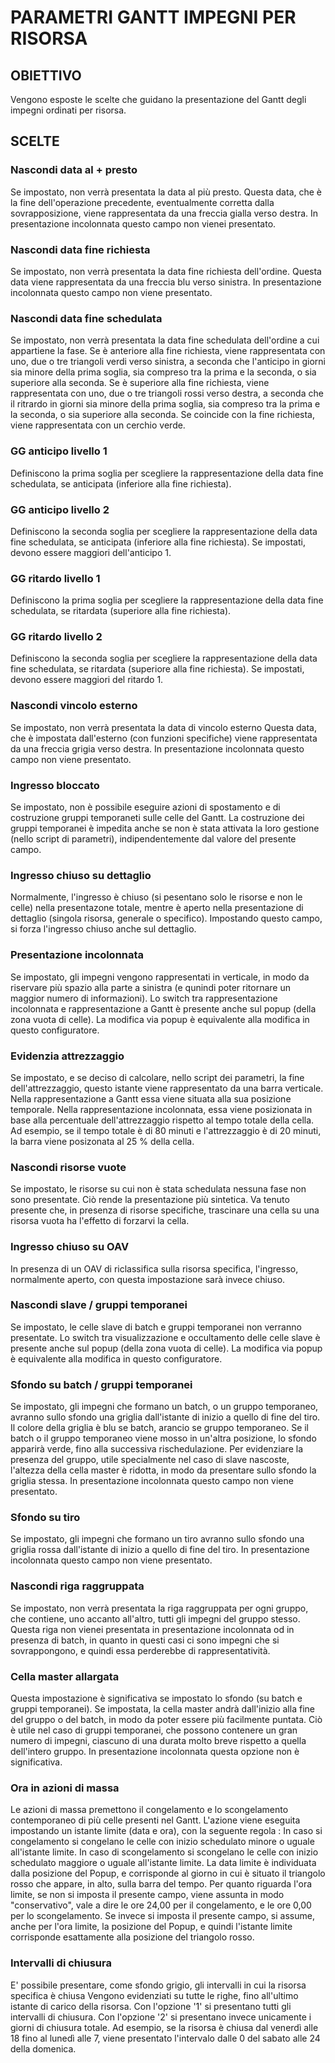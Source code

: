 # PARAMETRI GANTT IMPEGNI PER RISORSA
## OBIETTIVO
Vengono esposte le scelte che guidano la presentazione del Gantt degli impegni ordinati per risorsa.
## SCELTE
### Nascondi data al + presto
Se impostato, non verrà presentata la data al più presto.
Questa data, che è la fine dell'operazione precedente, eventualmente corretta dalla sovrapposizione, viene rappresentata da una freccia gialla verso destra.
In presentazione incolonnata questo campo non vienei presentato.
### Nascondi data fine richiesta
Se impostato, non verrà presentata la data fine richiesta dell'ordine.
Questa data viene rappresentata da una freccia blu verso sinistra.
In presentazione incolonnata questo campo non viene presentato.
### Nascondi data fine schedulata
Se impostato, non verrà presentata la data fine schedulata dell'ordine a cui appartiene la fase.
Se è anteriore alla fine richiesta, viene rappresentata con uno, due o tre triangoli verdi verso sinistra, a seconda che l'anticipo in giorni sia minore della prima soglia, sia compreso tra la prima e la seconda, o sia superiore alla seconda.
Se è superiore alla fine richiesta, viene rappresentata con uno, due o tre triangoli rossi verso destra, a seconda che il ritrardo in giorni sia minore della prima soglia, sia compreso tra la prima e la seconda, o sia superiore alla seconda.
Se coincide con la fine richiesta, viene rappresentata con un cerchio verde.
### GG anticipo livello 1
Definiscono la prima soglia per scegliere la rappresentazione della data fine schedulata, se anticipata (inferiore alla fine richiesta).
### GG anticipo livello 2
Definiscono la seconda soglia per scegliere la rappresentazione della data fine schedulata, se anticipata (inferiore alla fine richiesta).
Se impostati, devono essere maggiori dell'anticipo 1.
### GG ritardo livello 1
Definiscono la prima soglia per scegliere la rappresentazione della data fine schedulata, se ritardata (superiore alla fine richiesta).
### GG ritardo livello 2
Definiscono la seconda soglia per scegliere la rappresentazione della data fine schedulata, se ritardata (superiore alla fine richiesta).
Se impostati, devono essere maggiori del ritardo 1.
### Nascondi vincolo esterno
Se impostato, non verrà presentata la data di vincolo esterno
Questa data, che è impostata dall'esterno (con funzioni specifiche) viene rappresentata da una freccia grigia verso destra.
In presentazione incolonnata questo campo non viene presentato.
### Ingresso bloccato
Se impostato, non è possibile eseguire azioni di spostamento e di costruzione gruppi temporaneti sulle celle del Gantt.
La costruzione dei gruppi temporanei è impedita anche se non è stata attivata la loro gestione (nello script di parametri), indipendentemente dal valore del presente campo.
### Ingresso chiuso su dettaglio
Normalmente, l'ingresso è chiuso (si pesentano solo le risorse e non le celle) nella presentazone totale, mentre è aperto nella  presentazione di dettaglio (singola risorsa, generale o specifico).
Impostando questo campo, si forza l'ingresso chiuso anche sul dettaglio.
### Presentazione incolonnata
Se impostato, gli impegni vengono rappresentati in verticale, in modo da riservare più spazio alla parte a sinistra (e qunindi poter ritornare un maggior numero di informazioni).
Lo switch tra rappresentazione incolonnata e rappresentazione a Gantt è presente anche sul popup (della zona vuota di celle). La modifica via popup è equivalente alla modifica in questo configuratore.
### Evidenzia attrezzaggio
Se impostato, e se deciso di calcolare, nello script dei parametri, la fine dell'attrezzaggio, questo istante viene rappresentato da una barra verticale.
Nella rappresentazione a Gantt essa viene situata alla sua posizione temporale.
Nella rappresentazione incolonnata, essa viene posizionata in base alla percentuale dell'attrezzaggio rispetto al tempo totale della cella.
Ad esempio, se il tempo totale è di 80 minuti e l'attrezzaggio è di 20 minuti, la barra viene posizonata al 25 % della cella.
### Nascondi risorse vuote
Se  impostato, le risorse su cui non è stata schedulata nessuna fase non sono presentate.
Ciò rende la presentazione più sintetica.
Va tenuto presente che, in presenza di risorse specifiche, trascinare una cella su una risorsa vuota ha l'effetto di forzarvi la cella.
### Ingresso chiuso su OAV
In presenza di un OAV di riclassifica sulla risorsa specifica, l'ingresso, normalmente aperto, con questa impostazione sarà invece chiuso.
### Nascondi slave / gruppi temporanei
Se impostato, le celle slave di batch e gruppi temporanei non verranno presentate.
Lo switch tra visualizzazione e occultamento delle celle slave è presente anche sul popup (della zona vuota di celle). La modifica via popup è equivalente alla modifica in questo configuratore.
### Sfondo su batch / gruppi temporanei
Se impostato, gli impegni che formano un batch, o un gruppo temporaneo, avranno sullo sfondo una griglia dall'istante di inizio a quello di fine del tiro.
Il colore della griglia è blu se batch, arancio se gruppo temporaneo.
Se il batch o il gruppo temporaneo viene mosso in un'altra posizione, lo sfondo apparirà verde, fino alla successiva rischedulazione.
Per evidenziare la presenza del gruppo, utile specialmente nel caso di slave nascoste, l'altezza della cella master è ridotta, in modo da presentare sullo sfondo la griglia stessa.
In presentazione incolonnata questo campo non viene presentato.
### Sfondo su tiro
Se impostato, gli impegni che formano un tiro avranno sullo sfondo una griglia rossa dall'istante di inizio a quello di fine del tiro.
In presentazione incolonnata questo campo non viene presentato.
### Nascondi riga raggruppata
Se impostato, non verrà presentata la riga raggruppata per ogni gruppo, che contiene, uno accanto all'altro, tutti gli impegni del
gruppo stesso.
Questa riga non vienei presentata in presentazione incolonnata od in presenza di batch, in quanto in questi casi ci sono impegni che
si sovrappongono, e quindi essa perderebbe di rappresentatività.
### Cella master allargata
Questa impostazione è significativa se impostato lo sfondo (su batch e gruppi temporanei).
Se impostata, la cella master andrà dall'inizio alla fine del gruppo o del batch, in modo da poter essere più facilmente puntata.
Ciò è utile nel caso di gruppi temporanei, che possono contenere un gran numero di impegni, ciascuno di una durata molto breve rispetto a quella dell'intero gruppo.
In presentazione incolonnata questa opzione non è significativa.
### Ora in azioni di massa
Le azioni di massa premettono il congelamento e lo scongelamento contemporaneo di più celle presenti nel Gantt.
L'azione viene eseguita impostando un istante limite (data e ora), con la seguente regola : 
In caso si congelamento si congelano le celle con inizio schedulato minore o uguale all'istante limite.
In caso di scongelamento si scongelano le celle con inizio schedulato maggiore o uguale all'istante limite.
La data limite è individuata dalla posizione del Popup, e corrisponde al giorno in cui è situato il triangolo rosso che appare, in alto, sulla barra del tempo.
Per quanto riguarda l'ora limite, se non si imposta il presente campo, viene assunta in modo "conservativo", vale a dire le ore 24,00 per il congelamento, e le ore 0,00 per lo scongelamento.
Se invece si imposta il presente campo, si assume, anche per l'ora limite, la posizione del Popup, e quindi l'istante limite corrisponde esattamente alla posizione del triangolo rosso.
### Intervalli di chiusura
E' possibile presentare, come sfondo grigio, gli intervalli in cui la risorsa specifica è chiusa
Vengono evidenziati su tutte le righe, fino all'ultimo istante di carico della risorsa.
Con l'opzione '1' si presentano tutti gli intervalli di chiusura.
Con l'opzione '2' si presentano invece unicamente i giorni di chiusura totale. Ad esempio, se la risorsa è chiusa dal venerdì alle 18 fino al lunedì alle 7, viene presentato l'intervalo dalle 0 del sabato alle 24 della domenica.




